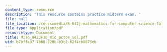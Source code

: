 ```yaml
---
content_type: resource
description: 'This resource contains practice midterm exam. '
file: null
file_location: /coursemedia/6-042j-mathematics-for-computer-science-fall-2010/b7bffa977868220bb3c262f4cb8875eb_MIT6_042JF10_mid_pctce_sol.pdf
file_type: application/pdf
resourcetype: Document
title: MIT6_042JF10_mid_pctce_sol.pdf
uid: b7bffa97-7868-220b-b3c2-62f4cb8875eb
---
```

